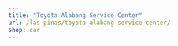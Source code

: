 ```yaml
---
title: "Toyota Alabang Service Center"
url: /las-pinas/toyota-alabang-service-center/
shop: car
---
```


